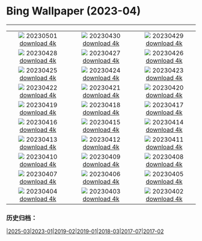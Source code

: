 # Bing Wallpaper (2023-04)
**************
| | | |
| :----: | :----: | :----: |
| ![](https://www.bing.com/th?id=OHR.KlostersSerneus_JA-JP1346156954_1920x1080.jpg) 20230501 [download 4k](https://www.bing.com/th?id=OHR.KlostersSerneus_JA-JP1346156954_UHD.jpg) | ![](https://www.bing.com/th?id=OHR.ExteriorPreservationHall_JA-JP1094294616_1920x1080.jpg) 20230430 [download 4k](https://www.bing.com/th?id=OHR.ExteriorPreservationHall_JA-JP1094294616_UHD.jpg) | ![](https://www.bing.com/th?id=OHR.JTNPMilkyWay_JA-JP0040708702_1920x1080.jpg) 20230429 [download 4k](https://www.bing.com/th?id=OHR.JTNPMilkyWay_JA-JP0040708702_UHD.jpg) |
| ![](https://www.bing.com/th?id=OHR.MariposaGrove_JA-JP1724100743_1920x1080.jpg) 20230428 [download 4k](https://www.bing.com/th?id=OHR.MariposaGrove_JA-JP1724100743_UHD.jpg) | ![](https://www.bing.com/th?id=OHR.SouthPadre_JA-JP8678119712_1920x1080.jpg) 20230427 [download 4k](https://www.bing.com/th?id=OHR.SouthPadre_JA-JP8678119712_UHD.jpg) | ![](https://www.bing.com/th?id=OHR.GHOAudubonDay_JA-JP8134912758_1920x1080.jpg) 20230426 [download 4k](https://www.bing.com/th?id=OHR.GHOAudubonDay_JA-JP8134912758_UHD.jpg) |
| ![](https://www.bing.com/th?id=OHR.AdelieWPD_JA-JP7318498181_1920x1080.jpg) 20230425 [download 4k](https://www.bing.com/th?id=OHR.AdelieWPD_JA-JP7318498181_UHD.jpg) | ![](https://www.bing.com/th?id=OHR.ThreeWildebeest_JA-JP2908704390_1920x1080.jpg) 20230424 [download 4k](https://www.bing.com/th?id=OHR.ThreeWildebeest_JA-JP2908704390_UHD.jpg) | ![](https://www.bing.com/th?id=OHR.StuttgartPublicLibrary_JA-JP1364154542_1920x1080.jpg) 20230423 [download 4k](https://www.bing.com/th?id=OHR.StuttgartPublicLibrary_JA-JP1364154542_UHD.jpg) |
| ![](https://www.bing.com/th?id=OHR.EarthDayFox_JA-JP5721458397_1920x1080.jpg) 20230422 [download 4k](https://www.bing.com/th?id=OHR.EarthDayFox_JA-JP5721458397_UHD.jpg) | ![](https://www.bing.com/th?id=OHR.ProcidaItaly_JA-JP5458628565_1920x1080.jpg) 20230421 [download 4k](https://www.bing.com/th?id=OHR.ProcidaItaly_JA-JP5458628565_UHD.jpg) | ![](https://www.bing.com/th?id=OHR.JapanKokuu2023_JA-JP8883775456_1920x1080.jpg) 20230420 [download 4k](https://www.bing.com/th?id=OHR.JapanKokuu2023_JA-JP8883775456_UHD.jpg) |
| ![](https://www.bing.com/th?id=OHR.TaiwanYuhina_JA-JP8162219284_1920x1080.jpg) 20230419 [download 4k](https://www.bing.com/th?id=OHR.TaiwanYuhina_JA-JP8162219284_UHD.jpg) | ![](https://www.bing.com/th?id=OHR.MPPUnesco_JA-JP8515266405_1920x1080.jpg) 20230418 [download 4k](https://www.bing.com/th?id=OHR.MPPUnesco_JA-JP8515266405_UHD.jpg) | ![](https://www.bing.com/th?id=OHR.OneThousandSprings_JA-JP1763626883_1920x1080.jpg) 20230417 [download 4k](https://www.bing.com/th?id=OHR.OneThousandSprings_JA-JP1763626883_UHD.jpg) |
| ![](https://www.bing.com/th?id=OHR.KiteDay_JA-JP0702244220_1920x1080.jpg) 20230416 [download 4k](https://www.bing.com/th?id=OHR.KiteDay_JA-JP0702244220_UHD.jpg) | ![](https://www.bing.com/th?id=OHR.LorenzoQuinn_JA-JP9163973755_1920x1080.jpg) 20230415 [download 4k](https://www.bing.com/th?id=OHR.LorenzoQuinn_JA-JP9163973755_UHD.jpg) | ![](https://www.bing.com/th?id=OHR.NIrelandGiants_JA-JP8922584864_1920x1080.jpg) 20230414 [download 4k](https://www.bing.com/th?id=OHR.NIrelandGiants_JA-JP8922584864_UHD.jpg) |
| ![](https://www.bing.com/th?id=OHR.PhloxSubulata_JA-JP1465330739_1920x1080.jpg) 20230413 [download 4k](https://www.bing.com/th?id=OHR.PhloxSubulata_JA-JP1465330739_UHD.jpg) | ![](https://www.bing.com/th?id=OHR.EuropeFromISS_JA-JP8441922153_1920x1080.jpg) 20230412 [download 4k](https://www.bing.com/th?id=OHR.EuropeFromISS_JA-JP8441922153_UHD.jpg) | ![](https://www.bing.com/th?id=OHR.MossyGrottoFalls_JA-JP8183371108_1920x1080.jpg) 20230411 [download 4k](https://www.bing.com/th?id=OHR.MossyGrottoFalls_JA-JP8183371108_UHD.jpg) |
| ![](https://www.bing.com/th?id=OHR.ElephantTwins_JA-JP7928184378_1920x1080.jpg) 20230410 [download 4k](https://www.bing.com/th?id=OHR.ElephantTwins_JA-JP7928184378_UHD.jpg) | ![](https://www.bing.com/th?id=OHR.LithuanianEggs_JA-JP7482896378_1920x1080.jpg) 20230409 [download 4k](https://www.bing.com/th?id=OHR.LithuanianEggs_JA-JP7482896378_UHD.jpg) | ![](https://www.bing.com/th?id=OHR.BuddhasBirthday2023_JA-JP8498198391_1920x1080.jpg) 20230408 [download 4k](https://www.bing.com/th?id=OHR.BuddhasBirthday2023_JA-JP8498198391_UHD.jpg) |
| ![](https://www.bing.com/th?id=OHR.KitsAspen_JA-JP7926825905_1920x1080.jpg) 20230407 [download 4k](https://www.bing.com/th?id=OHR.KitsAspen_JA-JP7926825905_UHD.jpg) | ![](https://www.bing.com/th?id=OHR.CastleDay2023_JA-JP9603602149_1920x1080.jpg) 20230406 [download 4k](https://www.bing.com/th?id=OHR.CastleDay2023_JA-JP9603602149_UHD.jpg) | ![](https://www.bing.com/th?id=OHR.ArizonaPinkMoon_JA-JP0162698266_1920x1080.jpg) 20230405 [download 4k](https://www.bing.com/th?id=OHR.ArizonaPinkMoon_JA-JP0162698266_UHD.jpg) |
| ![](https://www.bing.com/th?id=OHR.RomanBridge_JA-JP9918563231_1920x1080.jpg) 20230404 [download 4k](https://www.bing.com/th?id=OHR.RomanBridge_JA-JP9918563231_UHD.jpg) | ![](https://www.bing.com/th?id=OHR.HonaunauNP_JA-JP9662252243_1920x1080.jpg) 20230403 [download 4k](https://www.bing.com/th?id=OHR.HonaunauNP_JA-JP9662252243_UHD.jpg) | ![](https://www.bing.com/th?id=OHR.BlackGrouseLekking_JA-JP9243300706_1920x1080.jpg) 20230402 [download 4k](https://www.bing.com/th?id=OHR.BlackGrouseLekking_JA-JP9243300706_UHD.jpg) |

### 历史归档：

|[2025-03](bing/2025-03/2025-03.md)|[2023-01](bing/2023-01/2023-01.md)|[2019-02](bing/2019-02/2019-02.md)|[2019-01](bing/2019-01/2019-01.md)|[2018-03](bing/2018-03/2018-03.md)|[2017-07](bing/2017-07/2017-07.md)|[2017-02](bing/2017-02/2017-02.md)